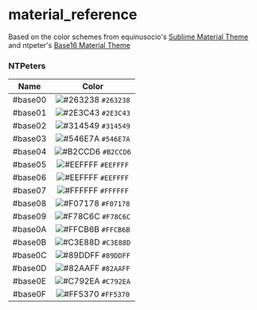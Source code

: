 # material_reference

Based on the color schemes from equinusocio's [Sublime Material Theme](https://github.com/equinusocio/material-theme) and ntpeter's [Base16 Material Theme](https://github.com/ntpeters/base16-materialtheme-scheme)

### NTPeters

| Name | Color |
|:-:|:--:|
| #base00 |![#263238](https://placehold.it/15/263238/000000?text=+) `#263238` |
| #base01 |![#2E3C43](https://placehold.it/15/2E3C43/000000?text=+) `#2E3C43` |
| #base02 |![#314549](https://placehold.it/15/314549/000000?text=+) `#314549` |
| #base03 |![#546E7A](https://placehold.it/15/546E7A/000000?text=+) `#546E7A` |
| #base04 |![#B2CCD6](https://placehold.it/15/B2CCD6/000000?text=+) `#B2CCD6` |
| #base05 |![#EEFFFF](https://placehold.it/15/EEFFFF/000000?text=+) `#EEFFFF` |
| #base06 |![#EEFFFF](https://placehold.it/15/EEFFFF/000000?text=+) `#EEFFFF` |
| #base07 |![#FFFFFF](https://placehold.it/15/FFFFFF/000000?text=+) `#FFFFFF` |
| #base08 |![#F07178](https://placehold.it/15/F07178/000000?text=+) `#F07178` |
| #base09 |![#F78C6C](https://placehold.it/15/F78C6C/000000?text=+) `#F78C6C` |
| #base0A |![#FFCB6B](https://placehold.it/15/FFCB6B/000000?text=+) `#FFCB6B` |
| #base0B |![#C3E88D](https://placehold.it/15/C3E88D/000000?text=+) `#C3E88D` |
| #base0C |![#89DDFF](https://placehold.it/15/89DDFF/000000?text=+) `#89DDFF` |
| #base0D |![#82AAFF](https://placehold.it/15/82AAFF/000000?text=+) `#82AAFF` |
| #base0E |![#C792EA](https://placehold.it/15/C792EA/000000?text=+) `#C792EA` |
| #base0F |![#FF5370](https://placehold.it/15/FF5370/000000?text=+) `#FF5370` |
